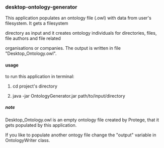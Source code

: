 ### desktop-ontology-generator
This application populates an ontology file (.owl) with data from user's filesystem. It gets a filesystem 

directory as input and it creates ontology individuals for directories, files, file authors and file related 

organisations or companies. The output is written in file "Desktop_Ontology.owl".
#### usage

to run this application in terminal:

1. cd project's directory

2. java -jar OntologyGenerator.jar path/to/input/directory

##### note

Desktop_Ontology.owl is an empty ontology file created by Protege, that it gets populated by this application.

If you like to populate another ontogy file change the "output" variable in OntologyWriter class.
